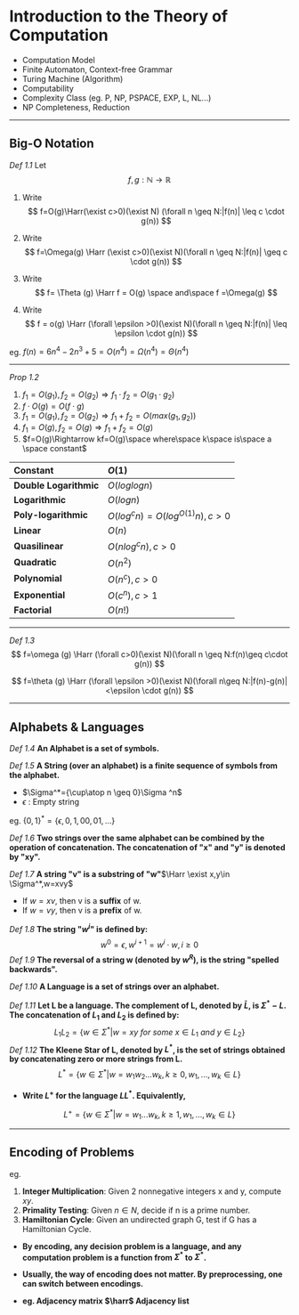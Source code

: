 # Introduction to the Theory of Computation

- Computation Model
- Finite Automaton, Context-free Grammar
- Turing Machine (Algorithm)
- Computability
- Complexity Class (eg. P, NP, PSPACE, EXP, L, NL...)
- NP Completeness, Reduction

***

## Big-O Notation

*Def 1.1* Let
$$
f, g:\mathbb{N}\rightarrow\mathbb{R}
$$

1. Write
   $$
   f=O(g)\Harr(\exist c>0)(\exist N) (\forall n \geq N:|f(n)| \leq c \cdot g(n))
   $$

2. Write
   $$
   f=\Omega(g) \Harr (\exist c>0)(\exist N)(\forall n \geq N:|f(n)| \geq c \cdot g(n))
   $$

3. Write
   $$
   f= \Theta (g) \Harr f = O(g) \space and\space f =\Omega(g)
   $$

4. Write
   $$
   f = o(g) \Harr (\forall \epsilon >0)(\exist N)(\forall n \geq N:|f(n)| \leq \epsilon \cdot g(n))
   $$



eg.  $f(n)=6n^4-2n^3+5 =O(n^4)= \Omega (n^4)=\Theta (n^4)$​

***

*Prop 1.2*

1. $f_1=O(g_1), f_2=O(g_2)\Rightarrow f_1\cdot f_2=O(g_1\cdot g_2)$
2. $f\cdot O(g)=O(f\cdot g)$
3. $f_1=O(g_1),f_2=O(g_2)\Rightarrow f_1+f_2=O(max(g_1,g_2))$
4. $f_1=O(g),f_2=O(g)\Rightarrow f_1+f_2=O(g)$
5. $f=O(g)\Rightarrow kf=O(g)\space where\space k\space is\space a \space constant$



| Constant               | $O(1)$                         |
| :--------------------- | :----------------------------- |
| **Double Logarithmic** | $O(loglogn)$                   |
| **Logarithmic**        | $O(logn)$                      |
| **Poly-logarithmic**   | $O(log^cn)=O(log^{O(1)}n),c>0$ |
| **Linear**             | $O(n)$                         |
| **Quasilinear**        | $O(nlog^cn),c>0$               |
| **Quadratic**          | $O(n^2)$                       |
| **Polynomial**         | $O(n^c),c>0$                   |
| **Exponential**        | $O(c^n),c>1$                   |
| **Factorial**          | $O(n!)$                        |

***

*Def 1.3* 
$$
f=\omega (g) \Harr (\forall c>0)(\exist N)(\forall n \geq N:f(n)\geq c\cdot g(n))
$$

$$
f=\theta (g) \Harr (\forall \epsilon >0)(\exist N)(\forall n\geq N:|f(n)-g(n)|<\epsilon \cdot g(n))
$$

***

## Alphabets & Languages

*Def 1.4* **An Alphabet is a set of symbols.**

*Def 1.5* **A String (over an alphabet) is a finite sequence of symbols from the alphabet.**

- $\Sigma^*={\cup\atop n \geq 0}\Sigma ^n$
- $\epsilon$ : Empty string

eg. $\{0,1\}^*=\{\epsilon ,0,1,00,01,...\}$

*Def 1.6* **Two strings over the same alphabet can be combined by the operation of concatenation. The concatenation of "x" and "y" is denoted by "xy".**

*Def 1.7* **A string "v" is a substring of "w"**$\Harr \exist x,y\in \Sigma^*,w=xvy$

- If $w=xv$, then v is a **suffix** of w.
- If $w=vy$, then v is a **prefix** of w.

*Def 1.8* **The string "$w^i$" is defined by:**
$$
w^0=\epsilon, w^{i+1}=w^i\cdot w,i\geq 0
$$
*Def 1.9* **The reversal of a string w (denoted by $w^R$), is the string "spelled backwards".**

*Def 1.10* **A Language is a set of strings over an alphabet.**

*Def 1.11* **Let L be a language. The complement of L, denoted by $\bar L$, is $\Sigma ^* -L$. The concatenation of $L_1$ and $L_2$ is defined by:** 
$$
L_1L_2=\{w\in \Sigma^*|w=xy\ for\ some\ x\in L_1 \ and\ y\in L_2\}
$$
*Def 1.12* **The Kleene Star of L, denoted by $L^*$, is the set of strings obtained by concatenating zero or more strings from L.**
$$
L^*=\{w\in \Sigma^*|w=w_1w_2...w_k,k\geq 0,w_1,...,w_k\in L\}
$$

- **Write $L^+$ for the language $LL^*$. Equivalently,**

$$
L^+=\{w\in \Sigma^*|w=w_1...w_k,k\geq1,w_1,...,w_k\in L\}
$$

***

## Encoding of Problems

eg.

1. **Integer Multiplication**: Given 2 nonnegative integers x and y, compute $xy$.
2. **Primality Testing**: Given $n\in N$, decide if n is a prime number.
3. **Hamiltonian Cycle**: Given an undirected graph G, test if G has a Hamiltonian Cycle.

- **By encoding, any decision problem is a language, and any computation problem is a function from $\Sigma^*$ to $\Sigma^*$.**

- **Usually, the way of encoding does not matter. By preprocessing, one can switch between encodings.**
- **eg. Adjacency matrix $\harr$ Adjacency list**



